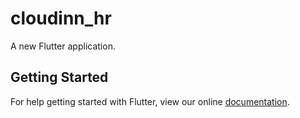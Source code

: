 # cloudinn_hr

A new Flutter application.

## Getting Started

For help getting started with Flutter, view our online
[documentation](https://flutter.io/).

